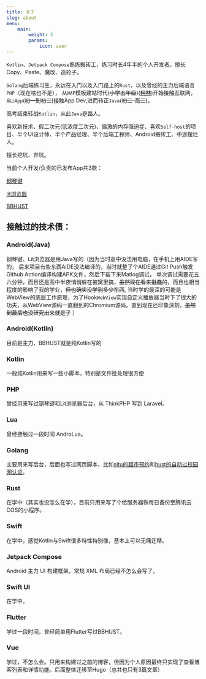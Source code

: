 ```yaml
---
title: 关于
slug: about
menu:
    main:
        weight: 5
        params:
            icon: user
---
```


`Kotlin`、`Jetpack Compose`熟练搬砖工，练习时长4年半的个人开发者，擅长Copy、Paste、魔改、造轮子。

`Golang`后端练习生，永远在入门以及入门路上的`Rust`，以及曾经的主力后端语言`PHP`（现在啥也不是），
从`WAP`模板建站时代(~~小学五年级~~)(~~[柯林](http://www.kelink.com/)~~)开始接触互联网，
从`iApp`(~~初一到初三~~)接触App Dev,进而转正`Java`(~~初三-高三~~)。

高考结束转战`Kotlin`，从此`Java`是路人。

喜欢新技术、假二次元(低浓度二次元)、偏激的内存强迫症、喜欢`Self-host`的项目、半个UI设计师、半个产品经理、半个后端工程师、Android搬砖工、中途摆烂人。

擅长挖坑、弃坑。

当前个人开发/负责的已发布App共3款：

[钢琴键](https://www.coolapk.com/apk/201165)

[lit浏览器](https://www.coolapk.com/apk/249180)

[BBHUST](https://bb.hust.online)

## 接触过的技术债：

### Android(Java) 

钢琴键、Lit浏览器是用Java写的（因为当时高中没法用电脑，在手机上用AIDE写的，
后来项目有些东西AIDE没法编译的，当时就整了个AIDE通过Git Push触发Github Action编译构建APK文件，然后下载下来Matlog调试，
单次调试需要花五六分钟，而且还是高中半夜悄悄躲在被窝里搞，~~虽然现在看来挺蠢的~~，而且也相当程度的影响了我的学业，~~但也确实没学到多少东西~~,
当时学的最深的可能是WebView的底层工作原理，为了Hook`WebView`实现自定义播放器当时下了很大的功夫，从WebView源码一直翻到的Chromium源码。直到现在还印象深刻，~~虽然到最后也没研究出来就是了~~
）

### Android(Kotlin) 
目前是主力，BBHUST就是纯Kotlin写的

### Kotlin 
一般纯Kotlin用来写一些小脚本，特别是文件批处理很方便

### PHP
曾经用来写过钢琴键和Lit浏览器后台，从 ThinkPHP 写到 Laravel。

### Lua
曾经接触过一段时间 AndroLua。

### Golang
主要用来写后台，后面也写过网页脚本，比如[sjtu的超市预约](https://git.kafi.work/xeu/sjtu_market)和[hust的自动过校园网认证](https://git.kafi.work/xeu/hust_pass)。

### Rust
在学中（其实也没怎么在学），目前只用来写了个给服务器做每日备份至腾讯云COS的小程序。

### Swift
在学中，感觉Kotlin与Swift很多特性特别像，基本上可以无痛迁移。

### Jetpack Compose
Android 主力 UI 构建框架，常规 XML 布局已经不怎么会写了。

### Swift UI
在学中。

### Flutter
学过一段时间，曾经简单用Flutter写过BBHUST。

### Vue
学过，不怎么会。只用来构建过之前的博客，但因为个人原因最终只实现了查看博客列表和详情功能。后面整体迁移至Hugo（总共也只有3篇文章）
